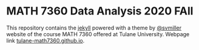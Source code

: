MATH 7360 Data Analysis 2020 FAll
=======================================================

This repository contains the [jekyll](https://jekyllrb.com/) powered with a theme by [@svmiller](https://github.com/svmiller/course-website) website of the course MATH 7360 offered at Tulane University.
Webpage link [tulane-math7360.github.io](tulane-math7360.github.io).
